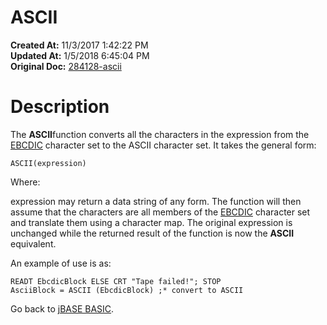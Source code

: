 # ASCII

**Created At:** 11/3/2017 1:42:22 PM  
**Updated At:** 1/5/2018 6:45:04 PM  
**Original Doc:** [284128-ascii](https://docs.jbase.com/36868-jbase-basic/284128-ascii)  


# Description 

The **ASCII**function converts all the characters in the expression from the [EBCDIC](./../ebcdic) character set to the ASCII character set. It takes the general form:

```
ASCII(expression) 
```

Where:

expression may return a data string of any form. The function will then assume that the characters are all members of the [EBCDIC](./../ebcdic) character set and translate them using a character map. The original expression is unchanged while the returned result of the function is now the **ASCII** equivalent.

An example of use is as:

```
READT EbcdicBlock ELSE CRT "Tape failed!"; STOP
AsciiBlock = ASCII (EbcdicBlock) ;* convert to ASCII
```



Go back to [jBASE BASIC](./../jbase-basic-programmers-reference-guide).
